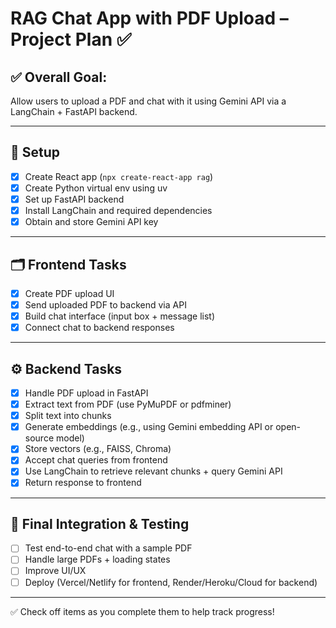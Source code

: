 # RAG Chat App with PDF Upload – Project Plan ✅

## ✅ Overall Goal:
Allow users to upload a PDF and chat with it using Gemini API via a LangChain + FastAPI backend.

---

## 🔧 Setup
- [x] Create React app (`npx create-react-app rag`)
- [x] Create Python virtual env using uv
- [x] Set up FastAPI backend
- [x] Install LangChain and required dependencies
- [x] Obtain and store Gemini API key

---

## 🗂️ Frontend Tasks
- [x] Create PDF upload UI
- [x] Send uploaded PDF to backend via API
- [x] Build chat interface (input box + message list)
- [x] Connect chat to backend responses

---

## ⚙️ Backend Tasks
- [x] Handle PDF upload in FastAPI
- [x] Extract text from PDF (use PyMuPDF or pdfminer)
- [x] Split text into chunks
- [x] Generate embeddings (e.g., using Gemini embedding API or open-source model)
- [x] Store vectors (e.g., FAISS, Chroma)
- [x] Accept chat queries from frontend
- [x] Use LangChain to retrieve relevant chunks + query Gemini API
- [x] Return response to frontend

---

## 🚀 Final Integration & Testing
- [ ] Test end-to-end chat with a sample PDF
- [ ] Handle large PDFs + loading states
- [ ] Improve UI/UX
- [ ] Deploy (Vercel/Netlify for frontend, Render/Heroku/Cloud for backend)

---

✅ Check off items as you complete them to help track progress!
